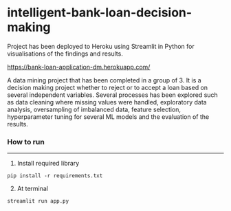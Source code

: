 # intelligent-bank-loan-decision-making
Project has been deployed to Heroku using Streamlit in Python for visualisations of the findings and results.

https://bank-loan-application-dm.herokuapp.com/

A data mining project that has been completed in a group of 3. It is a decision making project whether to reject or to accept a loan based on several independent variables. 
Several processes has been explored such as data cleaning where missing values were handled, exploratory data analysis, oversampling of imbalanced data, feature selection, hyperparameter tuning for several ML models and the evaluation of the results.

### How to run
---------------

1. Install required library
```
pip install -r requirements.txt
```

2. At terminal
```
streamlit run app.py
```

